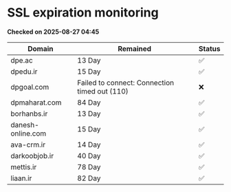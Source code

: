 # SSL expiration monitoring

**Checked on 2025-08-27 04:45**

| Domain | Remained | Status       |
|--------|----------|--------------|
| dpe.ac     | 13 Day   | ✅ |
| dpedu.ir     | 15 Day   | ✅ |
| dpgoal.com     | Failed to connect: Connection timed out (110)       | ❌ |
| dpmaharat.com     | 84 Day   | ✅ |
| borhanbs.ir     | 13 Day   | ✅ |
| danesh-online.com     | 15 Day   | ✅ |
| ava-crm.ir     | 14 Day   | ✅ |
| darkoobjob.ir     | 40 Day   | ✅ |
| mettis.ir     | 78 Day   | ✅ |
| liaan.ir     | 82 Day   | ✅ |
